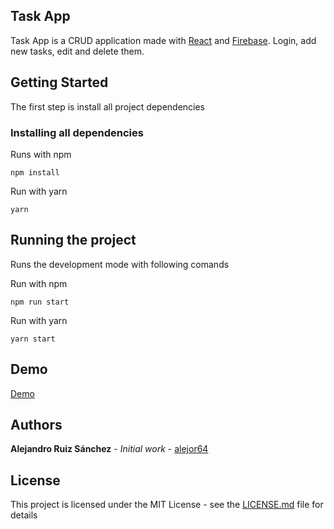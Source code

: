 ## Task App

Task App is a CRUD application made with [React](https://es.reactjs.org/) and [Firebase](https://firebase.google.com/?hl=es-419&gclid=EAIaIQobChMIzIKMkI-x6QIVCcDICh0fkwlfEAAYASAAEgKnP_D_BwE).
Login, add new tasks, edit and delete them.

## Getting Started

The first step is install all project dependencies

### Installing all dependencies

Runs with npm

```
npm install
```

Run with yarn

```
yarn
```

## Running the project

Runs the development mode with following comands

Run with npm

```
npm run start
```

Run with yarn

```
yarn start
```

## Demo

[Demo](https://crud-react-ejm.web.app/)

## Authors

**Alejandro Ruiz Sánchez** - *Initial work* - [alejor64](https://github.com/alejor64)

## License

This project is licensed under the MIT License - see the [LICENSE.md](LICENSE.md) file for details
